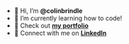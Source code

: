 - 👋 Hi, I’m **@colinbrindle**
- 🌱 I’m currently learning how to code!
- 📁 Check out **[my portfolio](https://colinbrindle.com)**
- 🤝 Connect with me on **[LinkedIn](https://linkedin.com/in/colinbrindle)**

<!---
colinbrindle/colinbrindle is a ✨ special ✨ repository because its `README.md` (this file) appears on your GitHub profile.
You can click the Preview link to take a look at your changes.
--->
